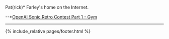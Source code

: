 

Pat(rick)\* Farley's home on the Internet.

--*[OpenAI Sonic Retro Contest Part 1 - Gym](pages/openai_retro_contest-1)
 
 
 
 
 
 
 
--- 

{% include_relative pages/footer.html %}
